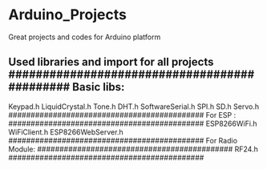 # Arduino_Projects
Great projects and codes for Arduino platform




Used libraries and import for all projects
#############################################
Basic libs:
---------------------------------------------
Keypad.h
LiquidCrystal.h
Tone.h
DHT.h
SoftwareSerial.h
SPI.h
SD.h
Servo.h
############################################
For ESP : 
############################################
ESP8266WiFi.h
WiFiClient.h
ESP8266WebServer.h
############################################
For Radio Module: 
############################################
RF24.h
############################################
